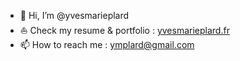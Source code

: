 - 👋 Hi, I’m @yvesmarieplard
- ⛵ Check my resume & portfolio : [yvesmarieplard.fr](https://yvesmarieplard.fr)
- 📫 How to reach me : ymplard@gmail.com

<!---
yvesmarieplard/yvesmarieplard is a ✨ special ✨ repository because its `README.md` (this file) appears on your GitHub profile.
You can click the Preview link to take a look at your changes.
--->
